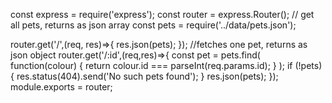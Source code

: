 const express = require('express');
const router = express.Router();
// get all pets, returns as json array
const pets = require('../data/pets.json');

router.get('/',(req, res)=>{
    res.json(pets);
});
//fetches one pet, returns as json object
router.get('/:id',(req,res)=>{
    const pet = pets.find(
        function(colour) { return colour.id === parseInt(req.params.id); }
    );
    if (!pets) {
        res.status(404).send('No such pets found');
    }
    res.json(pets);
});
module.exports = router;
